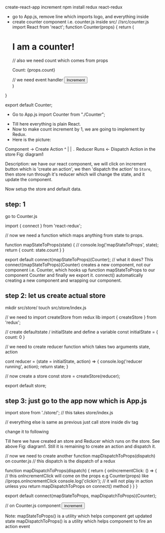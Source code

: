 create-react-app increment
npm install redux react-redux

- go to App.js, remove line which imports logo, and everything inside <div
  className="app"></div>
- create counter component i.e. counter.js inside src/
//src/counter.js
import React from 'react';
function Counter(props) {
  return (
    <div>
      <h1>I am a counter!</h1>
      // also we need count which comes from props
      <p>Count: {props.count}</p>
      // we need event handler
      <button>Increment</button>
    </div>
  )  
}

export default Counter;

- Go to App.js
import Counter from "./Counter";
<div className="app">
  <Counter />
</app>

- Till here everything is plain React.
- Now to make count increment by 1, we are going to implement by Redux.
- Here is the picture:

Component     ->    Create Action
 ^                        |
 |                       `.`
 Reducer Runs  <-   Dispatch Action
 in the store
Fig: diagram1

Description: we have our react component, we will click on increment button which is
'create an action', we then 'dispatch the action' to `Store`, then store run
through it's reducer which will change the state, and it update the component.

 Now setup the store and default data.

step: 1
--------
go to Counter.js

import { connect } from 'react-redux';

// now we need a function which maps anything from state to props.

function mapStateToProps(state) {
  // console.log('mapStateToProps', state);
  return {
    count: state.count 
  }
}

export default connect(mapStateToProps)(Counter);
// what it does? This connect(mapStateToProps)(Counter) creates a new component, not our component
i.e. Counter, which hooks up function mapStateToProps to our component Counter
and finally we export it. connect() automatically creating a new component and
wrapping our component.

step 2: let us create actual store
------------------------------------
mkdir src/store/
touch src/store/index.js

// we need to import createStore from redux lib
import { createStore } from 'redux';

// create defaultstate / initialState and define a variable
const initialState = {
 count: 0
}

// we need to create reducer function which takes two arguments state, action

cont reducer = (state = initialState, action) => {
  console.log('reducer running', action);
  return state;
}

// now create a store
const store = createStore(reducer);

export default store;

step 3: just go to the app now which is App.js
---------------------------
import store from './store/'; // this takes store/index.js

// everything else is same as previous just call store inside div tag

<Counter count="5" /> change it to following
<Counter store={store} />

Till here we have created an store and Reducer which runs on the store. See
above Fig: diagram1.
Still it is remaining to create an action and dispatch it.

// now we need to create another function mapDispatchToProps(dispatch) on
counter.js
// this dispatch is the dispatch of a redux

function mapDispatchToProps(dispatch) {
  return {
    onIncrementClick: () => {
      // this onIncrementClick will come on the props e.g Counter(props) like
      //props.onIncrementClick
      console.log('clickin');
     // it will not play in action unless you return mapDispatchToProps on
connect() method
    }
  }
}

export default connect(mapStateToProps, mapDispatchToProps)(Counter);

// on Counter.js component
<button onClick={props.onIncrementClick}>increment</button>

Note:
mapStateToProps() is a utility which helps component get updated state
mapDispatchToProps() is a utility which helps component to fire an action event
